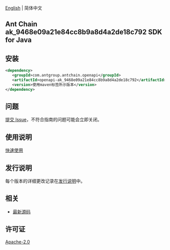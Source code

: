 [English](README.md) | 简体中文

## Ant Chain ak_9468e09a21e84cc8b9a8d4a2de18c792 SDK for Java

## 安装

```xml
<dependency>
   <groupId>com.antgroup.antchain.openapi</groupId>
   <artifactId>openapi-ak_9468e09a21e84cc8b9a8d4a2de18c792</artifactId>
   <version>使用maven标签所示版本</version>
</dependency>
```

## 问题

[提交 Issue](https://github.com/alipay/antchain-openapi-prod-sdk/issues/new)，不符合指南的问题可能会立即关闭。

## 使用说明

[快速使用](https://github.com/alipay/antchain-openapi-prod-sdk)

## 发行说明

每个版本的详细更改记录在[发行说明](./ChangeLog.txt)中。

## 相关

- [最新源码](https://github.com/alipay/antchain-openapi-prod-sdk/)

## 许可证

[Apache-2.0](http://www.apache.org/licenses/LICENSE-2.0)
